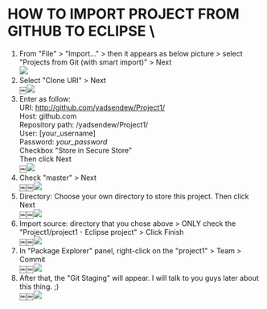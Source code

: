 # HOW TO IMPORT PROJECT FROM GITHUB TO ECLIPSE \

1. From "File" > "Import..." > then it appears as below picture > select "Projects from Git (with smart import)" > Next \
![](/img/Screen%20Shot%202019-12-17%20at%2000.48.57.png)
2. Select "Clone URI" > Next \
￼![](/img/Screen%20Shot%202019-12-17%20at%2000.49.19.png)
3. Enter as follow: \
URI: http://github.com/yadsendew/Project1/ \
Host: github.com \
Repository path: /yadsendew/Project1/ \
User: [your_username] \
Password: *your_password* \
Checkbox "Store in Secure Store" \
Then click Next \
￼![](/img/Screen%20Shot%202019-12-17%20at%2000.49.46.png) 
3. Check "master" > Next \
￼￼![](/img/Screen%20Shot%202019-12-17%20at%2000.50.05.png) 
4. Directory: Choose your own directory to store this project. Then click Next \
￼￼![](/img/Screen%20Shot%202019-12-17%20at%2000.51.55.png) 
5. Import source: directory that you chose above > ONLY check the "Project1/project1 - Eclipse project" > Click Finish \
￼￼![](/img/Screen%20Shot%202019-12-17%20at%2000.53.32.png) 
6. In "Package Explorer" panel, right-click on the "project1" > Team > Commit \
￼￼![](/img/Screen%20Shot%202019-12-17%20at%2000.57.41.png) 
7. After that, the "Git Staging" will appear. I will talk to you guys later about this thing. ;) \
￼￼![](/img/Screen%20Shot%202019-12-17%20at%2000.58.00.png) 
